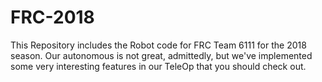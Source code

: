# FRC-2018
This Repository includes the Robot code for FRC Team 6111 for the 2018 season. 
Our autonomous is not great, admittedly, but we've implemented some very interesting features in our TeleOp that you should check out.
